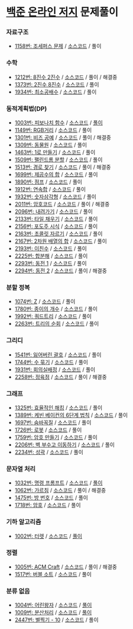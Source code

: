 # [백준 온라인 저지](https://www.acmicpc.net/) 문제풀이
### 자료구조 
* [1158번: 조세퍼스 문제](https://www.acmicpc.net/problem/1158) / [소스코드](https://github.com/Junhyeon2/baekjoon-algorithm/blob/master/src/baekjoon_01158.cpp) / 풀이
### 수학 
* [1212번: 8진수 2진수](https://www.acmicpc.net/problem/1212) / [소스코드](https://github.com/Junhyeon2/baekjoon-algorithm/blob/master/src/baekjoon_01212.cpp) / 풀이 / 해결중
* [1373번: 2진수 8진수](https://www.acmicpc.net/problem/1373) / [소스코드](https://github.com/Junhyeon2/baekjoon-algorithm/blob/master/src/baekjoon_01373.cpp) / 풀이
* [1934번: 최소공배수](https://www.acmicpc.net/problem/1934) / [소스코드](https://github.com/Junhyeon2/baekjoon-algorithm/blob/master/src/baekjoon_01934.cpp) / 풀이
### 동적계획법(DP)
* [1003번: 피보나치 함수](https://www.acmicpc.net/problem/1003) / [소스코드](https://github.com/Junhyeon2/baekjoon-algorithm/blob/master/src/baekjoon_01003.cpp) / [풀이](http://codeeffect.tistory.com/18)
* [1149번: RGB거리](https://www.acmicpc.net/problem/1149) / [소스코드](https://github.com/Junhyeon2/baekjoon-algorithm/blob/master/src/baekjoon_01149.cpp) / 풀이
* [1301번: 비즈 공예](https://www.acmicpc.net/problem/1301) / [소스코드](https://github.com/Junhyeon2/baekjoon-algorithm/blob/master/src/baekjoon_01301.cpp) / 풀이 / 해결중
* [1309번: 동물원](https://www.acmicpc.net/problem/1309) / [소스코드](https://github.com/Junhyeon2/baekjoon-algorithm/blob/master/src/baekjoon_01309.cpp) / 풀이
* [1463번: 1로 만들기](https://www.acmicpc.net/problem/1463) / [소스코드](https://github.com/Junhyeon2/baekjoon-algorithm/blob/master/src/baekjoon_01463.cpp) / 풀이
* [1509번: 팰린드롬 분할](https://www.acmicpc.net/problem/1509) / [소스코드](https://github.com/Junhyeon2/baekjoon-algorithm/blob/master/src/baekjoon_01509.cpp) / 풀이
* [1513번: 경로 찾기](https://www.acmicpc.net/problem/1513) / [소스코드](https://github.com/Junhyeon2/baekjoon-algorithm/blob/master/src/baekjoon_01513.cpp) / 풀이 / 해결중
* [1699번: 제곱수의 합](https://www.acmicpc.net/problem/1699) / [소스코드](https://github.com/Junhyeon2/baekjoon-algorithm/blob/master/src/baekjoon_01699.cpp) / 풀이
* [1890번: 점프](https://www.acmicpc.net/problem/1890) / [소스코드](https://github.com/Junhyeon2/baekjoon-algorithm/blob/master/src/baekjoon_01890.cpp) / 풀이
* [1912번: 연속합](https://www.acmicpc.net/problem/1912) / [소스코드](https://github.com/Junhyeon2/baekjoon-algorithm/blob/master/src/baekjoon_01912.cpp) / 풀이
* [1932번: 숫자삼각형](https://www.acmicpc.net/problem/1932) / [소스코드](https://github.com/Junhyeon2/baekjoon-algorithm/blob/master/src/baekjoon_01932.cpp) / 풀이
* [2011번: 암호코드](https://www.acmicpc.net/problem/2011) / [소스코드](https://github.com/Junhyeon2/baekjoon-algorithm/blob/master/src/baekjoon_02011.cpp) / 풀이 / 해결중
* [2096번: 내려가기](https://www.acmicpc.net/problem/2096) / [소스코드](https://github.com/Junhyeon2/baekjoon-algorithm/blob/master/src/baekjoon_02096.cpp) / 풀이
* [2133번: 타일 채우기](https://www.acmicpc.net/problem/2113) / [소스코드](https://github.com/Junhyeon2/baekjoon-algorithm/blob/master/src/baekjoon_02113.cpp) / 풀이
* [2156번: 포도주 시식](https://www.acmicpc.net/problem/2156) / [소스코드](https://github.com/Junhyeon2/baekjoon-algorithm/blob/master/src/baekjoon_02156.cpp) / 풀이
* [2163번: 초콜릿 자르기](https://www.acmicpc.net/problem/2163) / [소스코드](https://github.com/Junhyeon2/baekjoon-algorithm/blob/master/src/baekjoon_02163.cpp) / 풀이
* [2167번: 2차원 배열의 합](https://www.acmicpc.net/problem/2167) / [소스코드](https://github.com/Junhyeon2/baekjoon-algorithm/blob/master/src/baekjoon_02167.cpp) / 풀이
* [2193번: 이친수](https://www.acmicpc.net/problem/2193) / [소스코드](https://github.com/Junhyeon2/baekjoon-algorithm/blob/master/src/baekjoon_02193.cpp) / 풀이
* [2225번: 합분해](https://www.acmicpc.net/problem/2225) / [소스코드](https://github.com/Junhyeon2/baekjoon-algorithm/blob/master/src/baekjoon_02225.cpp) / 풀이
* [2293번: 동전 1](https://www.acmicpc.net/problem/2293) / [소스코드](https://github.com/Junhyeon2/baekjoon-algorithm/blob/master/src/baekjoon_02293.cpp) / 풀이
* [2294번: 동전 2](https://www.acmicpc.net/problem/2294) / [소스코드](https://github.com/Junhyeon2/baekjoon-algorithm/blob/master/src/baekjoon_02294.cpp) / 풀이 / 해결중
### 분할 정복 
* [1074번: Z](https://www.acmicpc.net/problem/1074) / [소스코드](https://github.com/Junhyeon2/baekjoon-algorithm/blob/master/src/baekjoon_01074.cpp) / 풀이
* [1780번: 종이의 개수](https://www.acmicpc.net/problem/1780) / [소스코드](https://github.com/Junhyeon2/baekjoon-algorithm/blob/master/src/baekjoon_01780.cpp) / 풀이
* [1992번: 쿼드트리](https://www.acmicpc.net/problem/1992) / [소스코드](https://github.com/Junhyeon2/baekjoon-algorithm/blob/master/src/baekjoon_01992.cpp) / 풀이
* [2263번: 트리의 순회](https://www.acmicpc.net/problem/2263) / [소스코드](https://github.com/Junhyeon2/baekjoon-algorithm/blob/master/src/baekjoon_02263.cpp) / 풀이
### 그리디 
* [1541번: 잃어버린 괄호](https://www.acmicpc.net/problem/1541) / [소스코드](https://github.com/Junhyeon2/baekjoon-algorithm/blob/master/src/baekjoon_01541.cpp) / 풀이
* [1744번: 수 묶기](https://www.acmicpc.net/problem/1744) / [소스코드](https://github.com/Junhyeon2/baekjoon-algorithm/blob/master/src/baekjoon_01744.cpp) / 풀이
* [1931번: 회의실배정](https://www.acmicpc.net/problem/1931) / [소스코드](https://github.com/Junhyeon2/baekjoon-algorithm/blob/master/src/baekjoon_01931.cpp) / 풀이
* [2258번: 정육점](https://www.acmicpc.net/problem/2258) / [소스코드](https://github.com/Junhyeon2/baekjoon-algorithm/blob/master/src/baekjoon_02258.cpp) / 풀이 / 해결중
### 그래프
* [1325번: 효율적인 해킹](https://www.acmicpc.net/problem/1325) / [소스코드](https://github.com/Junhyeon2/baekjoon-algorithm/blob/master/src/baekjoon_01325.cpp) / 풀이
* [1389번: 케빈 베이컨의 6단계 법칙](https://www.acmicpc.net/problem/1389) / [소스코드](https://github.com/Junhyeon2/baekjoon-algorithm/blob/master/src/baekjoon_01389.cpp) / 풀이
* [1697번: 숨바꼭질](https://www.acmicpc.net/problem/1697) / [소스코드](https://github.com/Junhyeon2/baekjoon-algorithm/blob/master/src/baekjoon_01697.cpp) / 풀이
* [1726번: 로봇](https://www.acmicpc.net/problem/1726) / [소스코드](https://github.com/Junhyeon2/baekjoon-algorithm/blob/master/src/baekjoon_01726.cpp) / 풀이
* [1759번: 암호 만들기](https://www.acmicpc.net/problem/1759) / [소스코드](https://github.com/Junhyeon2/baekjoon-algorithm/blob/master/src/baekjoon_01759.cpp) / 풀이
* [2206번: 벽 부수고 이동하기](https://www.acmicpc.net/problem/2206) / [소스코드](https://github.com/Junhyeon2/baekjoon-algorithm/blob/master/src/baekjoon_02206.cpp) / 풀이
* [2234번: 성곽](https://www.acmicpc.net/problem/2234) / [소스코드](https://github.com/Junhyeon2/baekjoon-algorithm/blob/master/src/baekjoon_02234.cpp) / 풀이
### 문자열 처리
* [1032번: 명령 프롬프트](https://www.acmicpc.net/problem/1032) / [소스코드](https://github.com/Junhyeon2/baekjoon-algorithm/blob/master/src/baekjoon_01032.cpp) / [풀이](http://codeeffect.tistory.com/21)
* [1062번: 가르침](https://www.acmicpc.net/problem/1062) / [소스코드](https://github.com/Junhyeon2/baekjoon-algorithm/blob/master/src/baekjoon_01062.cpp) / 풀이 / 해결중
* [1475번: 방 번호](https://www.acmicpc.net/problem/1475) / [소스코드](https://github.com/Junhyeon2/baekjoon-algorithm/blob/master/src/baekjoon_01475.cpp) / 풀이
* [1718번: 암호](https://www.acmicpc.net/problem/1718) / [소스코드](https://github.com/Junhyeon2/baekjoon-algorithm/blob/master/src/baekjoon_01718.cpp) / 풀이
### 기하 알고리즘
* [1002번: 터렛](https://www.acmicpc.net/problem/1002) / [소스코드](https://github.com/Junhyeon2/baekjoon-algorithm/blob/master/src/baekjoon_01002.cpp) / [풀이](http://codeeffect.tistory.com/17)
### 정렬 
* [1005번: ACM Craft](https://www.acmicpc.net/problem/1005) / [소스코드](https://github.com/Junhyeon2/baekjoon-algorithm/blob/master/src/baekjoon_01005.cpp) / 풀이 / 해결중
* [1517번: 버블 소트](https://www.acmicpc.net/problem/1517) / [소스코드](https://github.com/Junhyeon2/baekjoon-algorithm/blob/master/src/baekjoon_01517.cpp) / 풀이
### 분류 없음 
* [1004번: 어린왕자](https://www.acmicpc.net/problem/1004) / [소스코드](https://github.com/Junhyeon2/baekjoon-algorithm/blob/master/src/baekjoon_01004.cpp) / [풀이](http://codeeffect.tistory.com/19)
* [1009번: 분산처리](https://www.acmicpc.net/problem/1009) / [소스코드](https://github.com/Junhyeon2/baekjoon-algorithm/blob/master/src/baekjoon_01009.cpp) / [풀이](http://codeeffect.tistory.com/20)
* [2447번: 별찍기 - 10](https://www.acmicpc.net/problem/2447) / [소스코드](https://github.com/Junhyeon2/baekjoon-algorithm/blob/master/src/baekjoon_02447.cpp) / 풀이
